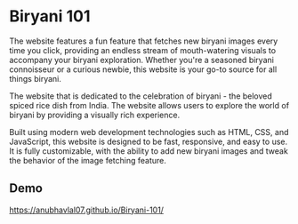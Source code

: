 
# Biryani 101

The website features a fun feature that fetches new biryani images every time you click, providing an endless stream of mouth-watering visuals to accompany your biryani exploration. Whether you're a seasoned biryani connoisseur or a curious newbie, this website is your go-to source for all things biryani.

The website that is dedicated to the celebration of biryani - the beloved spiced rice dish from India. The website allows users to explore the world of biryani by providing a visually rich experience.

Built using modern web development technologies such as HTML, CSS, and JavaScript, this website is designed to be fast, responsive, and easy to use. It is fully customizable, with the ability to add new biryani images and tweak the behavior of the image fetching feature.

## Demo

https://anubhavlal07.github.io/Biryani-101/

